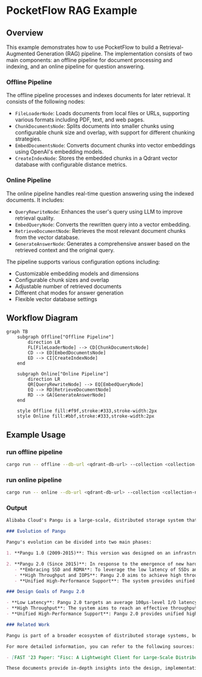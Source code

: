 # PocketFlow RAG Example

## Overview

This example demonstrates how to use PocketFlow to build a Retrieval-Augmented Generation (RAG) pipeline. The implementation consists of two main components: an offline pipeline for document processing and indexing, and an online pipeline for question answering.

### Offline Pipeline

The offline pipeline processes and indexes documents for later retrieval. It consists of the following nodes:

- `FileLoaderNode`: Loads documents from local files or URLs, supporting various formats including PDF, text, and web pages.
- `ChunkDocumentsNode`: Splits documents into smaller chunks using configurable chunk size and overlap, with support for different chunking strategies.
- `EmbedDocumentsNode`: Converts document chunks into vector embeddings using OpenAI's embedding models.
- `CreateIndexNode`: Stores the embedded chunks in a Qdrant vector database with configurable distance metrics.

### Online Pipeline

The online pipeline handles real-time question answering using the indexed documents. It includes:

- `QueryRewriteNode`: Enhances the user's query using LLM to improve retrieval quality.
- `EmbedQueryNode`: Converts the rewritten query into a vector embedding.
- `RetrieveDocumentNode`: Retrieves the most relevant document chunks from the vector database.
- `GenerateAnswerNode`: Generates a comprehensive answer based on the retrieved context and the original query.

The pipeline supports various configuration options including:

- Customizable embedding models and dimensions
- Configurable chunk sizes and overlap
- Adjustable number of retrieved documents
- Different chat modes for answer generation
- Flexible vector database settings

## Workflow Diagram

```mermaid
graph TB
    subgraph Offline["Offline Pipeline"]
        direction LR
        FL[FileLoaderNode] --> CD[ChunkDocumentsNode]
        CD --> ED[EmbedDocumentsNode]
        ED --> CI[CreateIndexNode]
    end

    subgraph Online["Online Pipeline"]
        direction LR
        QR[QueryRewriteNode] --> EQ[EmbedQueryNode]
        EQ --> RD[RetrieveDocumentNode]
        RD --> GA[GenerateAnswerNode]
    end

    style Offline fill:#f9f,stroke:#333,stroke-width:2px
    style Online fill:#bbf,stroke:#333,stroke-width:2px
```

## Example Usage

### run offline pipeline

```bash
cargo run -- offline --db-url <qdrant-db-url> --collection <collection-name> --api-key <openai-api-key> --qdrant-api-key <qdrant-api-key> --endpoint <openai-endpoint> --chunk-size <chunk-size> --overlap <overlap> --model <embedding-model> --dimension <dimension> https://www.usenix.org/system/files/fast23-li-qiang_more.pdf https://www.usenix.org/system/files/fast23-li-qiang.pdf
```

### run online pipeline

```bash
cargo run -- online --db-url <qdrant-db-url> --collection <collection-name> --api-key <openai-api-key> --qdrant-api-key <qdrant-api-key> --endpoint <openai-endpoint> --embedding-model <embedding-model> --chat-mode <chat-mode> --dimension <dimension> --k <k> "Introduce Alibaba Cloud's Pangu distributed file system"
```

### Output

```markdown
Alibaba Cloud's Pangu is a large-scale, distributed storage system that has been in development and deployment since 2009. It serves as a unified storage platform for Alibaba Group and Alibaba Cloud, providing scalable, high-performance, and reliable storage services to support core businesses such as Taobao, Tmall, AntFin, and Alimama. A variety of cloud services, including Elastic Block Storage (EBS), Object Storage Service (OSS), Network-Attached Storage (NAS), PolarDB, and MaxCompute, are built on top of Pangu. Over more than a decade, Pangu has grown into a global storage system managing exabytes of data and trillions of files.

### Evolution of Pangu

Pangu's evolution can be divided into two main phases:

1. **Pangu 1.0 (2009-2015)**: This version was designed on an infrastructure composed of servers with commodity CPUs and hard disk drives (HDDs), which have millisecond-level I/O latency, and Gbps-level datacenter networks. Pangu 1.0 featured a distributed kernel-space file system based on Linux Ext4 and kernel-space TCP, gradually adding support for multiple file types (e.g., TempFile, LogFile, and random access files) as required by different storage services. During this period, the primary focus was on providing large volumes of storage space rather than high performance.

2. **Pangu 2.0 (Since 2015)**: In response to the emergence of new hardware technologies, particularly solid-state drives (SSDs) and remote direct memory access (RDMA), Pangu 2.0 was developed to provide high-performance storage services with a 100µs-level I/O latency. Key innovations include:
   - **Embracing SSD and RDMA**: To leverage the low latency of SSDs and RDMA, Pangu 2.0 introduced a series of new designs in its file system and developed a user-space storage operating system.
   - **High Throughput and IOPS**: Pangu 2.0 aims to achieve high throughput and IOPS, with an effective throughput on storage servers approaching their capacity.
   - **Unified High-Performance Support**: The system provides unified high-performance support to all services running on top of it, such as online search, data streaming analytics, EBS, OSS, and databases.

### Design Goals of Pangu 2.0

- **Low Latency**: Pangu 2.0 targets an average 100µs-level I/O latency in a computation-storage disaggregated architecture, even under dynamic environments like network traffic jitters and server failures.
- **High Throughput**: The system aims to reach an effective throughput on storage servers that approaches their capacity.
- **Unified High-Performance Support**: Pangu 2.0 provides unified high-performance support to all services, ensuring that all applications benefit from the advancements in hardware and software.

### Related Work

Pangu is part of a broader ecosystem of distributed storage systems, both open-source (e.g., HDFS and Ceph) and proprietary (e.g., GFS, Tectonic, and AWS). Alibaba has shared its experiences in various aspects of Pangu, including the large-scale deployment of RDMA, key-value engines for scale-out cloud storage, co-design of network and storage software stacks for EBS, and key designs of the namespace metadata service.

For more detailed information, you can refer to the following sources:

- [FAST '23 Paper: "Fisc: A Lightweight Client for Large-Scale Distributed File Systems"](https://www.usenix.org/system/files/fast23-li-qiang.pdf)_more.pdf)

These documents provide in-depth insights into the design, implementation, and operational experiences of Pangu.
```
